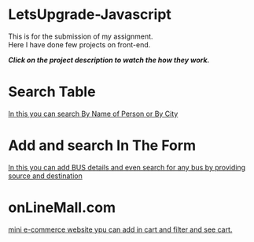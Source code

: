 # LetsUpgrade-Javascript
This is for the submission of my assignment.<br>
Here I have done few projects on front-end.<br>

 _**Click on the project description to watch the how they work.**_<br>
# Search Table 
 <a href="https://vipin24bohra.github.io/LetsUpgrade-Javascript/day5-6/Project%201/table.html" target="_blank">In this you can search By Name of Person or By City</a>
 <br>
 
 
 
# Add and search In The Form
 <a href="https://vipin24bohra.github.io/LetsUpgrade-Javascript/day5-6/project 2/form.html" target="_blank">In this you can add BUS details and even search for any bus by providing source and destination</a>
<br>

# onLineMall.com
<a href="https://vipin24bohra.github.io/LetsUpgrade-Javascript/day7-8/shop.html" target="_blank">mini e-commerce website ypu can add in cart and filter and see cart.</a>
<br>

